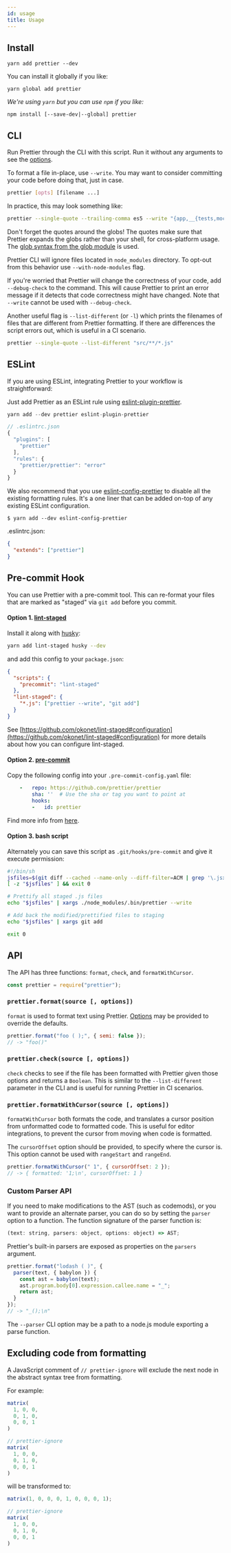 ```yaml
---
id: usage
title: Usage
---
```


## Install

```
yarn add prettier --dev
```

You can install it globally if you like:

```
yarn global add prettier
```

_We're using `yarn` but you can use `npm` if you like:_

```
npm install [--save-dev|--global] prettier
```

## CLI

Run Prettier through the CLI with this script. Run it without any arguments to
see the [options](#options).

To format a file in-place, use `--write`. You may want to consider committing
your code before doing that, just in case.

```bash
prettier [opts] [filename ...]
```

In practice, this may look something like:

```bash
prettier --single-quote --trailing-comma es5 --write "{app,__{tests,mocks}__}/**/*.js"
```

Don't forget the quotes around the globs! The quotes make sure that Prettier
expands the globs rather than your shell, for cross-platform usage. The [glob
syntax from the glob
module](https://github.com/isaacs/node-glob/blob/master/README.md#glob-primer)
is used.

Prettier CLI will ignore files located in `node_modules` directory. To opt-out
from this behavior use `--with-node-modules` flag.

If you're worried that Prettier will change the correctness of your code, add
`--debug-check` to the command. This will cause Prettier to print an error
message if it detects that code correctness might have changed. Note that
`--write` cannot be used with `--debug-check`.

Another useful flag is `--list-different` (or `-l`) which prints the filenames
of files that are different from Prettier formatting. If there are differences
the script errors out, which is useful in a CI scenario.

```bash
prettier --single-quote --list-different "src/**/*.js"
```

## ESLint

If you are using ESLint, integrating Prettier to your workflow is
straightforward:

Just add Prettier as an ESLint rule using
[eslint-plugin-prettier](https://github.com/prettier/eslint-plugin-prettier).

```js
yarn add --dev prettier eslint-plugin-prettier

// .eslintrc.json
{
  "plugins": [
    "prettier"
  ],
  "rules": {
    "prettier/prettier": "error"
  }
}
```

We also recommend that you use
[eslint-config-prettier](https://github.com/prettier/eslint-config-prettier) to
disable all the existing formatting rules. It's a one liner that can be added
on-top of any existing ESLint configuration.

```
$ yarn add --dev eslint-config-prettier
```

.eslintrc.json:

```json
{
  "extends": ["prettier"]
}
```

## Pre-commit Hook

You can use Prettier with a pre-commit tool. This can re-format your files that
are marked as "staged" via `git add` before you commit.

#### Option 1. [lint-staged](https://github.com/okonet/lint-staged)

Install it along with [husky](https://github.com/typicode/husky):

```bash
yarn add lint-staged husky --dev
```

and add this config to your `package.json`:

```json
{
  "scripts": {
    "precommit": "lint-staged"
  },
  "lint-staged": {
    "*.js": ["prettier --write", "git add"]
  }
}
```

See
[https://github.com/okonet/lint-staged#configuration](https://github.com/okonet/lint-staged#configuration)
for more details about how you can configure lint-staged.

#### Option 2. [pre-commit](https://github.com/pre-commit/pre-commit)

Copy the following config into your `.pre-commit-config.yaml` file:

```yaml
    -   repo: https://github.com/prettier/prettier
        sha: ''  # Use the sha or tag you want to point at
        hooks:
        -   id: prettier
```

Find more info from
[here](https://github.com/awebdeveloper/pre-commit-prettier).

#### Option 3. bash script

Alternately you can save this script as `.git/hooks/pre-commit` and give it
execute permission:

```bash
#!/bin/sh
jsfiles=$(git diff --cached --name-only --diff-filter=ACM | grep '\.jsx\?$' | tr '\n' ' ')
[ -z "$jsfiles" ] && exit 0

# Prettify all staged .js files
echo "$jsfiles" | xargs ./node_modules/.bin/prettier --write

# Add back the modified/prettified files to staging
echo "$jsfiles" | xargs git add

exit 0
```

## API

The API has three functions: `format`, `check`, and `formatWithCursor`.

```js
const prettier = require("prettier");
```

### `prettier.format(source [, options])`

`format` is used to format text using Prettier. [Options](#options) may be
provided to override the defaults.

```js
prettier.format("foo ( );", { semi: false });
// -> "foo()"
```

### `prettier.check(source [, options])`

`check` checks to see if the file has been formatted with Prettier given those
options and returns a `Boolean`. This is similar to the `--list-different`
parameter in the CLI and is useful for running Prettier in CI scenarios.

### `prettier.formatWithCursor(source [, options])`

`formatWithCursor` both formats the code, and translates a cursor position from
unformatted code to formatted code. This is useful for editor integrations, to
prevent the cursor from moving when code is formatted.

The `cursorOffset` option should be provided, to specify where the cursor is.
This option cannot be used with `rangeStart` and `rangeEnd`.

```js
prettier.formatWithCursor(" 1", { cursorOffset: 2 });
// -> { formatted: '1;\n', cursorOffset: 1 }
```

### Custom Parser API

If you need to make modifications to the AST (such as codemods), or you want to
provide an alternate parser, you can do so by setting the `parser` option to a
function. The function signature of the parser function is:

```js
(text: string, parsers: object, options: object) => AST;
```

Prettier's built-in parsers are exposed as properties on the `parsers` argument.

```js
prettier.format("lodash ( )", {
  parser(text, { babylon }) {
    const ast = babylon(text);
    ast.program.body[0].expression.callee.name = "_";
    return ast;
  }
});
// -> "_();\n"
```

The `--parser` CLI option may be a path to a node.js module exporting a parse
function.

## Excluding code from formatting

A JavaScript comment of `// prettier-ignore` will exclude the next node in the
abstract syntax tree from formatting.

For example:

```js
matrix(
  1, 0, 0,
  0, 1, 0,
  0, 0, 1
)

// prettier-ignore
matrix(
  1, 0, 0,
  0, 1, 0,
  0, 0, 1
)
```

will be transformed to:

```js
matrix(1, 0, 0, 0, 1, 0, 0, 0, 1);

// prettier-ignore
matrix(
  1, 0, 0,
  0, 1, 0,
  0, 0, 1
)
```
